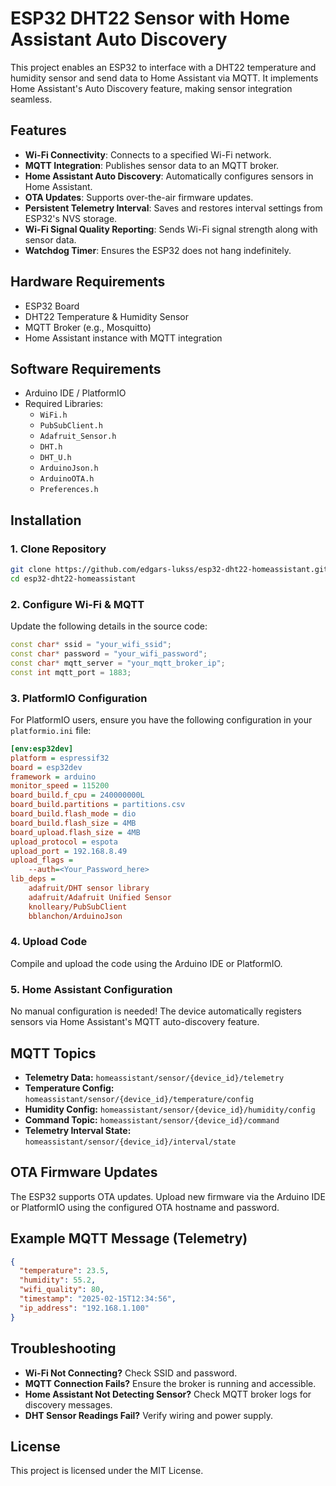 # ESP32 DHT22 Sensor with Home Assistant Auto Discovery

This project enables an ESP32 to interface with a DHT22 temperature and humidity sensor and send data to Home Assistant via MQTT. It implements Home Assistant's Auto Discovery feature, making sensor integration seamless.

## Features
- **Wi-Fi Connectivity**: Connects to a specified Wi-Fi network.
- **MQTT Integration**: Publishes sensor data to an MQTT broker.
- **Home Assistant Auto Discovery**: Automatically configures sensors in Home Assistant.
- **OTA Updates**: Supports over-the-air firmware updates.
- **Persistent Telemetry Interval**: Saves and restores interval settings from ESP32's NVS storage.
- **Wi-Fi Signal Quality Reporting**: Sends Wi-Fi signal strength along with sensor data.
- **Watchdog Timer**: Ensures the ESP32 does not hang indefinitely.

## Hardware Requirements
- ESP32 Board
- DHT22 Temperature & Humidity Sensor
- MQTT Broker (e.g., Mosquitto)
- Home Assistant instance with MQTT integration

## Software Requirements
- Arduino IDE / PlatformIO
- Required Libraries:
  - `WiFi.h`
  - `PubSubClient.h`
  - `Adafruit_Sensor.h`
  - `DHT.h`
  - `DHT_U.h`
  - `ArduinoJson.h`
  - `ArduinoOTA.h`
  - `Preferences.h`

## Installation
### 1. Clone Repository
```sh
git clone https://github.com/edgars-lukss/esp32-dht22-homeassistant.git
cd esp32-dht22-homeassistant
```

### 2. Configure Wi-Fi & MQTT
Update the following details in the source code:
```cpp
const char* ssid = "your_wifi_ssid";
const char* password = "your_wifi_password";
const char* mqtt_server = "your_mqtt_broker_ip";
const int mqtt_port = 1883;
```

### 3. PlatformIO Configuration
For PlatformIO users, ensure you have the following configuration in your `platformio.ini` file:
```ini
[env:esp32dev]
platform = espressif32
board = esp32dev
framework = arduino
monitor_speed = 115200
board_build.f_cpu = 240000000L
board_build.partitions = partitions.csv
board_build.flash_mode = dio
board_build.flash_size = 4MB
board_upload.flash_size = 4MB
upload_protocol = espota
upload_port = 192.168.8.49
upload_flags =
    --auth=<Your_Password_here>
lib_deps =
    adafruit/DHT sensor library
    adafruit/Adafruit Unified Sensor
    knolleary/PubSubClient
    bblanchon/ArduinoJson
```

### 4. Upload Code
Compile and upload the code using the Arduino IDE or PlatformIO.

### 5. Home Assistant Configuration
No manual configuration is needed! The device automatically registers sensors via Home Assistant's MQTT auto-discovery feature.

## MQTT Topics
- **Telemetry Data:** `homeassistant/sensor/{device_id}/telemetry`
- **Temperature Config:** `homeassistant/sensor/{device_id}/temperature/config`
- **Humidity Config:** `homeassistant/sensor/{device_id}/humidity/config`
- **Command Topic:** `homeassistant/sensor/{device_id}/command`
- **Telemetry Interval State:** `homeassistant/sensor/{device_id}/interval/state`

## OTA Firmware Updates
The ESP32 supports OTA updates. Upload new firmware via the Arduino IDE or PlatformIO using the configured OTA hostname and password.

## Example MQTT Message (Telemetry)
```json
{
  "temperature": 23.5,
  "humidity": 55.2,
  "wifi_quality": 80,
  "timestamp": "2025-02-15T12:34:56",
  "ip_address": "192.168.1.100"
}
```

## Troubleshooting
- **Wi-Fi Not Connecting?** Check SSID and password.
- **MQTT Connection Fails?** Ensure the broker is running and accessible.
- **Home Assistant Not Detecting Sensor?** Check MQTT broker logs for discovery messages.
- **DHT Sensor Readings Fail?** Verify wiring and power supply.

## License
This project is licensed under the MIT License.

